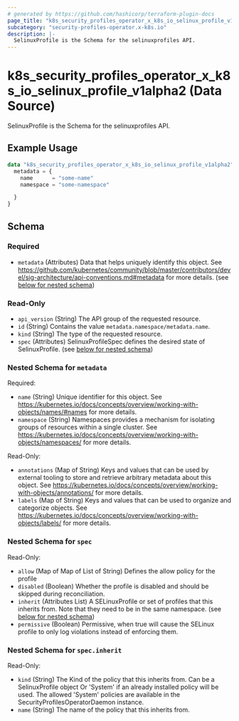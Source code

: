 ```yaml
---
# generated by https://github.com/hashicorp/terraform-plugin-docs
page_title: "k8s_security_profiles_operator_x_k8s_io_selinux_profile_v1alpha2 Data Source - terraform-provider-k8s"
subcategory: "security-profiles-operator.x-k8s.io"
description: |-
  SelinuxProfile is the Schema for the selinuxprofiles API.
---
```


# k8s_security_profiles_operator_x_k8s_io_selinux_profile_v1alpha2 (Data Source)

SelinuxProfile is the Schema for the selinuxprofiles API.

## Example Usage

```terraform
data "k8s_security_profiles_operator_x_k8s_io_selinux_profile_v1alpha2" "example" {
  metadata = {
    name      = "some-name"
    namespace = "some-namespace"

  }
}
```

<!-- schema generated by tfplugindocs -->
## Schema

### Required

- `metadata` (Attributes) Data that helps uniquely identify this object. See https://github.com/kubernetes/community/blob/master/contributors/devel/sig-architecture/api-conventions.md#metadata for more details. (see [below for nested schema](#nestedatt--metadata))

### Read-Only

- `api_version` (String) The API group of the requested resource.
- `id` (String) Contains the value `metadata.namespace/metadata.name`.
- `kind` (String) The type of the requested resource.
- `spec` (Attributes) SelinuxProfileSpec defines the desired state of SelinuxProfile. (see [below for nested schema](#nestedatt--spec))

<a id="nestedatt--metadata"></a>
### Nested Schema for `metadata`

Required:

- `name` (String) Unique identifier for this object. See https://kubernetes.io/docs/concepts/overview/working-with-objects/names/#names for more details.
- `namespace` (String) Namespaces provides a mechanism for isolating groups of resources within a single cluster. See https://kubernetes.io/docs/concepts/overview/working-with-objects/namespaces/ for more details.

Read-Only:

- `annotations` (Map of String) Keys and values that can be used by external tooling to store and retrieve arbitrary metadata about this object. See https://kubernetes.io/docs/concepts/overview/working-with-objects/annotations/ for more details.
- `labels` (Map of String) Keys and values that can be used to organize and categorize objects. See https://kubernetes.io/docs/concepts/overview/working-with-objects/labels/ for more details.


<a id="nestedatt--spec"></a>
### Nested Schema for `spec`

Read-Only:

- `allow` (Map of Map of List of String) Defines the allow policy for the profile
- `disabled` (Boolean) Whether the profile is disabled and should be skipped during reconciliation.
- `inherit` (Attributes List) A SELinuxProfile or set of profiles that this inherits from. Note that they need to be in the same namespace. (see [below for nested schema](#nestedatt--spec--inherit))
- `permissive` (Boolean) Permissive, when true will cause the SELinux profile to only log violations instead of enforcing them.

<a id="nestedatt--spec--inherit"></a>
### Nested Schema for `spec.inherit`

Read-Only:

- `kind` (String) The Kind of the policy that this inherits from. Can be a SelinuxProfile object Or 'System' if an already installed policy will be used. The allowed 'System' policies are available in the SecurityProfilesOperatorDaemon instance.
- `name` (String) The name of the policy that this inherits from.
